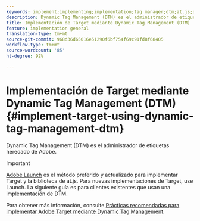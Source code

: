 ```yaml
---
keywords: implement;implementing;implementation;tag manager;dtm;at.js;dynamic tag management
description: Dynamic Tag Management (DTM) es el administrador de etiquetas heredado de Adobe.
title: Implementación de Target mediante Dynamic Tag Management (DTM)
feature: implementation general
translation-type: tm+mt
source-git-commit: 968d36d65016e51290f6bf754f69c91fd8f68405
workflow-type: tm+mt
source-wordcount: '85'
ht-degree: 92%

---
```



# Implementación de Target mediante Dynamic Tag Management (DTM){#implement-target-using-dynamic-tag-management-dtm}

Dynamic Tag Management (DTM) es el administrador de etiquetas heredado de Adobe.

>[!IMPORTANT]
>
>[Adobe Launch](/help/c-implementing-target/c-implementing-target-for-client-side-web/how-to-deployatjs/cmp-implementing-target-using-adobe-launch.md#topic_5234DDAEB0834333BD6BA1B05892FC25) es el método preferido y actualizado para implementar Target y la biblioteca de at.js. Para nuevas implementaciones de Target, use Launch. La siguiente guía es para clientes existentes que usan una implementación de DTM.

Para obtener más información, consulte [Prácticas recomendadas para implementar Adobe Target mediante Dynamic Tag Management](https://experienceleague.adobe.com/docs/dtm/implementing/overview.html).
